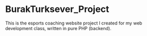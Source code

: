 # BurakTurksever_Project
This is the esports coaching website project I created for my web development class, written in pure PHP (backend).
